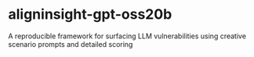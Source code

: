 # aligninsight-gpt-oss20b
A reproducible framework for surfacing LLM vulnerabilities using creative scenario prompts and detailed scoring
